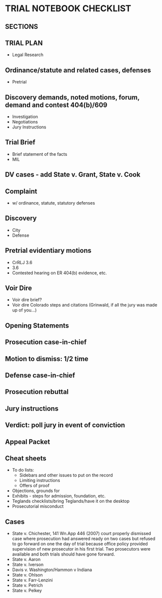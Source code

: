 # TRIAL NOTEBOOK CHECKLIST
## SECTIONS
## TRIAL PLAN
- Legal Research
##  Ordinance/statute and related cases, defenses
- Pretrial
##  Discovery demands, noted motions, forum, demand and contest 404(b)/609
- Investigation
- Negotiations
- Jury Instructions
##  Trial Brief
- Brief statement of the facts
- MIL
##  DV cases - add State v. Grant, State v. Cook
##  Complaint
- w/ ordinance, statute, statutory defenses
##  Discovery
- City
- Defense
##  Pretrial evidentiary motions
- CrRLJ 3.6
- 3.6
- Contested hearing on ER 404(b) evidence, etc.
##  Voir Dire
- Voir dire brief?
- Voir dire Colorado steps and citations (Grinwald, if all the jury was made up of you...)
##  Opening Statements
##  Prosecution case-in-chief
##  Motion to dismiss: 1/2 time
##  Defense case-in-chief
##  Prosecution rebuttal
##  Jury instructions
##  Verdict: poll jury in event of conviction
##  Appeal Packet
##  Cheat sheets
- To do lists:
  - Sidebars and other issues to put on the record
  - Limiting instructions
  - Offers of proof
- Objections, grounds for
- Exhibits - steps for admission, foundation, etc.
- Teglands checklists/bring Teglands/have it on the desktop
- Prosecutorial misconduct
##  Cases
- State v. Chichester, 141 Wn.App 446 (2007) court properly dismissed case where prosecution had answered ready on two cases but refused to go forward on one the day of trial because office policy provided supervision of new prosecutor in his first trial. Two prosecutors were available and both trials should have gone forward.
- State v. Aaron
- State v. Iverson
- Davis v. Washington/Hammon v Indiana
- State v. Ohlson
- State v. Farr-Lenzini
- State v. Petrich
- State v. Pelkey
